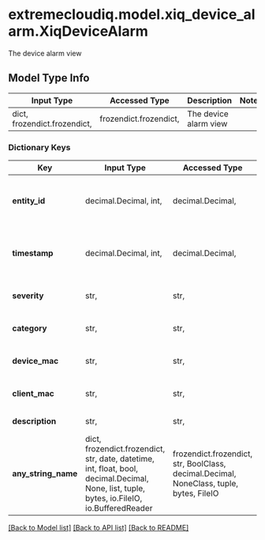 # extremecloudiq.model.xiq_device_alarm.XiqDeviceAlarm

The device alarm view

## Model Type Info
Input Type | Accessed Type | Description | Notes
------------ | ------------- | ------------- | -------------
dict, frozendict.frozendict,  | frozendict.frozendict,  | The device alarm view | 

### Dictionary Keys
Key | Input Type | Accessed Type | Description | Notes
------------ | ------------- | ------------- | ------------- | -------------
**entity_id** | decimal.Decimal, int,  | decimal.Decimal,  | The device ID | [optional] value must be a 64 bit integer
**timestamp** | decimal.Decimal, int,  | decimal.Decimal,  | The timestamp for alarm created | [optional] value must be a 64 bit integer
**severity** | str,  | str,  | The severity of the alarm | [optional] 
**category** | str,  | str,  | The category of the alarm | [optional] 
**device_mac** | str,  | str,  | The device MAC of the alarm | [optional] 
**client_mac** | str,  | str,  | The client MAC of the alarm | [optional] 
**description** | str,  | str,  | The alarm description | [optional] 
**any_string_name** | dict, frozendict.frozendict, str, date, datetime, int, float, bool, decimal.Decimal, None, list, tuple, bytes, io.FileIO, io.BufferedReader | frozendict.frozendict, str, BoolClass, decimal.Decimal, NoneClass, tuple, bytes, FileIO | any string name can be used but the value must be the correct type | [optional]

[[Back to Model list]](../../README.md#documentation-for-models) [[Back to API list]](../../README.md#documentation-for-api-endpoints) [[Back to README]](../../README.md)

